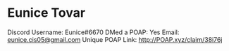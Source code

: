 # Eunice Tovar

Discord Username: Eunice#6670
DMed a POAP: Yes
Email: eunice.cis05@gmail.com
Unique POAP Link: http://POAP.xyz/claim/38i76j